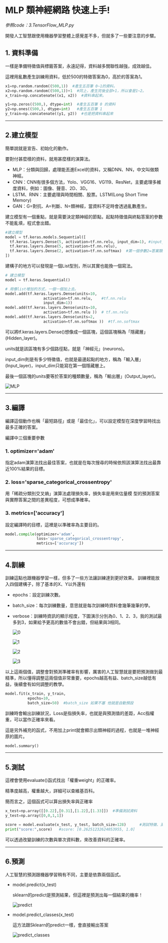 # MLP 類神經網路 快速上手!

_參照code：3.TensorFlow_MLP.py_


開發人工智慧跟使用機器學習整體上感覺差不多，但就多了一些要注意的步驟。

## 1. 資料準備
一樣是準備特徵值與標籤答案，永遠記得，資料越多關聯性越強，成效越佳。

這裡用亂數產生訓練用資料，低於500的特徵答案為0，高於的答案為1。
```python
x1=np.random.random((500,1))  #產生五百筆 0~1的資料。
x2=np.random.random((500,1))+1  #同上，產生完後全部+1，所以會是1~2。
x_train=np.concatenate((x1, x2))  #資料串起來。

y1=np.zeros((500,), dtype=int)  #產生五百筆 0 的資料
y2=np.ones((500,), dtype=int)   #產生五百筆 1
y_train=np.concatenate((y1, y2))  #也是把資料串起來
```
---
## 2.建立模型
簡單說就是宣告、初始化的動作。

要對付甚麼樣的資料，就用甚麼樣的演算法。

+ MLP：分類與回歸，處理能丟進Excel的資料，又稱DNN、NN，中文叫做類神經。
+ CNN：CNN有很多個方法，Yolo、VGG16、VG119、ResNet，主要處理多維度資料，例如：圖像、聲音、2D、3D。
+ LSTM、RNN：主要處理與時間相關、股票。LSTM(Long Short Time Memory)
+ GAN：G=對抗、A=判斷、N=類神經，當資料不足時會透過亂數產生。

建立模型有一個重點，就是需要決定類神經的節點，起點特徵值與終點答案的參數不能亂填，程式會出錯。

```python
#建立模型
model = tf.keras.models.Sequential([
  tf.keras.layers.Dense(5, activation=tf.nn.relu, input_dim=1), #input_dim=特徵數
  tf.keras.layers.Dense(5, activation=tf.nn.relu),
  tf.keras.layers.Dense(2, activation=tf.nn.softmax)  #第一個參數2=答案類別數。
])
```
建構子的地方可以發現是一個List型別，所以其實也能換一個寫法。

```python
# 建立模型
model = tf.keras.Sequential()

# 用像list增加的方式，一個一個加上去。
model.add(tf.keras.layers.Dense(units=10,
                 activation=tf.nn.relu,    #tf.nn.relu
                 input_dim=1))
model.add(tf.keras.layers.Dense(units=10,
                 activation=tf.nn.relu ))  # tf.nn.relu
model.add(tf.keras.layers.Dense(units=2,
                 activation=tf.nn.softmax ))  #tf.nn.softmax
```

可以將tf.keras.layers.Dense()想像成一個區塊，這個區塊稱為「隱藏層」(Hidden_layer)。

units就是該區塊有多少個路徑點，就是「神經元」(neurons)。

input_dim則是有多少特徵值，也就是最邊起點的地方，稱為「輸入層」(Input_layer)，input_dim只能寫在第一個隱藏層上。

最後一個區塊的units要等於答案的種類數量，稱為「輸出層」(Output_layer)。

![MLP](./IMG/MLP.png)

---

## 3.編譯
編譯這個動作也稱「最短路徑」或是「最佳化」，可以設定模型在深度學習時找出最多正確的答案。

編譯中三個重要參數
### 1. optimizer='adam'
   指定adam演算法找出最佳答案，也就是在每次搜尋的時候依照該演算法找出最靠近100%結果的目標。

### 2. loss='sparse_categorical_crossentropy'
用「稀疏分類別交叉熵」演算法處理損失率，損失率是用來估量模
型的預測答案與實際答案之間的差異程度，可想成準確率。

### 3. metrics=['accuracy']
設定編譯時的目標，這裡是以準確率為主要目的。


```python
model.compile(optimizer='adam',
              loss='sparse_categorical_crossentropy',
              metrics=['accuracy'])
```

---

## 4.訓練
訓練這點也跟機器學習一樣，但多了一些方法讓訓練達到更好效果。
訓練裡能放入四個建構子，除了基本的X、Y以外還有
+ epochs：設定訓練次數。
+ batch_size：每次訓練數量，意思就是每次訓練時資料會幾筆幾筆的學。
+ verbose：訓練時資訊的顯示程度，下圖演示分別為0、1、2、3，我的測試最多到3，如果給予更高的數值不會出錯，但結果與3相同。
  
  ![0](./IMG/verbose=0.png)
  
  ![1](./IMG/verbose=1.png)

  ![2](./IMG/verbose=2.png)

  ![3](./IMG/verbose=3.png)

以上這兩個值，調整會對預測準確率有影響，厲害的人工智慧就是要把預測做到最精準，所以懂得調整這兩個值非常重要，epochs越高有益、batch_size越低有益，後續會有如何調整的教學。
```python
model.fit(x_train, y_train,
          epochs=10,
          batch_size=50)  #batch_size 如果不塞 他就是自動預設
```
訓練時會輸出訓練狀況，Loss是指損失率，也就是與預測值的差距，Acc指權重，可以當作正確率來看。

這是另外補充的函式，不用加上print就會顯示出類神經的過程，也就是一堆神經原的圖片。
```python
model.summary()
```
---

## 5.測試
這裡會使用evaluate()函式找出「權重weight」的正確率。

精準度越高，權重越大，詳細可以查維基百科。

簡而言之，這個函式可以算出損失率與正確率

```python
x_test=np.array([[0.22],[0.31],[1.22],[1.33]])  #準備測試資料
y_test=np.array([0,0,1,1])

score = model.evaluate(x_test, y_test, batch_size=128)      #測試特徵、測試答案、單次評估數量。
print("score:",score)   #score: [0.26251232624053955, 1.0]
```

可以透過改變訓練的次數與單次資料數，來改善資料的正確率。

---

## 6.預測

人工智慧的預測跟機器學習稍有不同，主要是依靠兩個函式。
+ model.predict(x_test)
  
  sklearn的predict是預測結果，但這裡是預測出每一個結果的機率！

  ![predict](./IMG/predict.png)

+ model.predict_classes(x_test)

  這方法跟Sklearn的predict一樣，會直接輸出答案

  ![predict_classes](IMG/predict_classes.png)